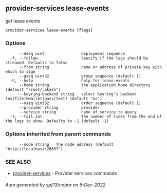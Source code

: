 ## provider-services lease-events

get lease events

```
provider-services lease-events [flags]
```

### Options

```
      --dseq uint                deployment sequence
  -f, --follow                   Specify if the logs should be streamed. Defaults to false
      --from string              name or address of private key with which to sign
      --gseq uint32              group sequence (default 1)
  -h, --help                     help for lease-events
      --home string              the application home directory (default "/root/.akash")
      --keyring-backend string   select keyring's backend (os|file|kwallet|pass|test) (default "os")
      --oseq uint32              order sequence (default 1)
      --provider string          provider
      --service string           name of service to query
  -t, --tail int                 The number of lines from the end of the logs to show. Defaults to -1 (default -1)
```

### Options inherited from parent commands

```
      --node string   The node address (default "http://localhost:26657")
```

### SEE ALSO

* [provider-services](provider-services.md)	 - Provider services commands

###### Auto generated by spf13/cobra on 5-Dec-2022
